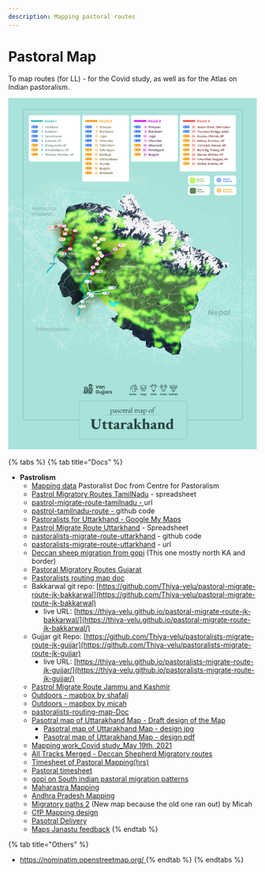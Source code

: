 ```yaml
---
description: Mapping pastoral routes
---
```


# Pastoral Map

To map routes \(for LL\) - for the Covid study, as well as for the Atlas on Indian pastoralism.

![](../.gitbook/assets/a4-1.jpg)

{% tabs %}
{% tab title="Docs" %}
* **Pastrolism**
  * [Mapping data](https://drive.google.com/file/d/1T1RlTckj9Kt9a6ihAkg5ut2Mc9gNYpo1/view?usp=sharing) Pastoralist Doc from Centre for Pastoralism
  * [Pastrol Migratory Routes TamilNadu](https://docs.google.com/spreadsheets/d/1GKJTNZLXlr9_UOn8iAWFRGU8sMO6r0k_U0n-ksydEgk/edit?usp=sharing) - spreadsheet
  * [pastrol-migrate-route-tamilnadu - ](https://thiya-velu.github.io/pastrol-migrate-route-tamilnadu/)url
  * [pastrol-tamilnadu-route - ](https://github.com/Thiya-velu/pastrol-migrate-route-tamilnadu)github code
  * [Pastoralists for Uttarkhand - Google My Maps](https://www.google.com/maps/d/viewer?mid=136j_Q1OqpvaJz9yrPRdzW8dyiUd8Xnlp&ll=30.16178965092533%2C77.98689203598423&z=8)
  * [Pastrol Migrate Route Uttarkhand](https://docs.google.com/spreadsheets/d/1K1eTI0A1iNUyiGqOh7yLmdKzOlv2FdBRMvj7lSeJCe0/edit#gid=0) - Spreadsheet
  * [pastoralists-migrate-route-uttarkhand](https://github.com/Thiya-velu/pastoralists-migrate-route-uttarkhand) -  github code
  * [pastoralists-migrate-route-uttarkhand](https://thiya-velu.github.io/pastoralists-migrate-route-uttarkhand/) - url
  * [Deccan sheep migration from gopi](https://drive.google.com/open?id=1bGK-CrphAPkQ756eZU3i_p7ZIHW0tmwb&usp=sharing_eil) \(This one mostly north KA and border\)
  * [Pastoral Migratory Routes Gujarat](https://docs.google.com/spreadsheets/d/1GmHZ-2KumkFIuSOaySOYYVTnZFoxcbSYbuopDW-aiEw/edit?usp=sharing)
  * [Pastoralists routing map doc](https://docs.google.com/document/d/1VeZYJFpxFjyWoMPZSX4C5We4OpspoXr3DrahGjpp8os/edit?usp=sharing)
  * Bakkarwal git repo: [https://github.com/Thiya-velu/pastoral-migrate-route-jk-bakkarwal](https://github.com/Thiya-velu/pastoral-migrate-route-jk-bakkarwal)
    * live URL: [https://thiya-velu.github.io/pastoral-migrate-route-jk-bakkarwal/](https://thiya-velu.github.io/pastoral-migrate-route-jk-bakkarwal/)
  * Gujjar git Repo: [https://github.com/Thiya-velu/pastoralists-migrate-route-jk-gujjar](https://github.com/Thiya-velu/pastoralists-migrate-route-jk-gujjar)
    * live URL: [https://thiya-velu.github.io/pastoralists-migrate-route-jk-gujjar/](https://thiya-velu.github.io/pastoralists-migrate-route-jk-gujjar/)
  * [Pastrol Migrate Route Jammu and Kashmir](https://docs.google.com/spreadsheets/d/1qG8pVK5xPdUsXR4HT3Sby-L4xyLSQvyd4ACe2V0eZvk/edit?usp=sharing)
  * [Outdoors - mapbox by shafali](https://api.mapbox.com/styles/v1/shafalij/ckoiujstd0s8q17ohswaayrgs.html?fresh=true&title=view&access_token=pk.eyJ1Ijoic2hhZmFsaWoiLCJhIjoiY2tvaTl3Z2JxMDJkMTMxcHZtaDdpOTdqaiJ9.dLXE_k9JZJ7v1tSdngL27Q)
  * [Outdoors - mapbox by micah](https://api.mapbox.com/styles/v1/micahalex/ckojyq8bs01gq17pbfo0hqx28.html?fresh=true&title=view&access_token=pk.eyJ1IjoibWljYWhhbGV4IiwiYSI6ImNrODIwamhpcDB0OHQzbHJ1emV6aGZobmYifQ._Fdp3wH9v-oYzg2ZujLJxw)
  * [pastoralists-routing-map-Doc](https://docs.google.com/document/d/1VeZYJFpxFjyWoMPZSX4C5We4OpspoXr3DrahGjpp8os/edit)
  * [Pasotral map of Uttarakhand Map - Draft design of the Map](https://www.figma.com/file/pVRXds7lanfbBuIGoUi09Q/Untitled?node-id=1%3A2)
    * [Pasotral map of Uttarakhand Map - design jpg](https://drive.google.com/file/d/1GuSQfL4Gzh_o6SYdde0PNLys375k4fZY/view?usp=sharing)
    * [Pasotral map of Uttarakhand Map - design pdf](https://drive.google.com/file/d/1xQq0n0GfzkFmmTOPKXWK_pZDu48MguE_/view?usp=sharing)
  * [Mapping work\_Covid study\_May 19th, 2021](https://docs.google.com/spreadsheets/d/15UeSRJ6MfwyJE-ujmljx-q1nvYlo39uQpj5snTyQ-Gc/edit?usp=sharing)
  * [All Tracks Merged - Deccan Shepherd Migratory routes](https://www.google.com/maps/d/viewer?hl=en&mid=1bGK-CrphAPkQ756eZU3i_p7ZIHW0tmwb&ll=14.464461323271015%2C77.73854850000002&z=8)
  * [Timesheet of Pastoral Mapping\(hrs\)](https://hackmd.io/@miximon/CFP_mapping_estimates/edit)
  * [Pastoral timesheet ](https://docs.google.com/document/d/176AFaKUfmBMwuremm4us4iSDmaJbhuv4foL26PqQkYE/edit?usp=sharing)
  * [gopi on South indian pastoral migration patterns](https://docs.google.com/document/d/1Xbq6RnMcQfRkHXcl3Ivjs_3-eaqfeRYYIHr9HHIozhQ/edit?usp=sharing)
  * [Maharastra Mapping](https://docs.google.com/spreadsheets/d/13_ommkB6IcBzQWvJzFb-Po6PcVgiaorVaG1pNp4wuS8/edit?usp=sharing)
  * [Andhra Pradesh Mapping](https://docs.google.com/spreadsheets/d/1evP6aLYXvqLjqX6l4iQfpFKC-M4bAcXazAtW-t-T83A/edit?usp=sharing)
  * [Migratory paths 2](https://api.mapbox.com/styles/v1/micahalex/ckp8biymy0ezx17sft8zvqcz4.html?fresh=true&title=view&access_token=pk.eyJ1IjoibWljYWhhbGV4IiwiYSI6ImNrODIwamhpcDB0OHQzbHJ1emV6aGZobmYifQ._Fdp3wH9v-oYzg2ZujLJxw) \(New map because the old one ran out\) by Micah
  * [CfP Mapping design](https://www.figma.com/file/pVRXds7lanfbBuIGoUi09Q/CfP-Mapping?node-id=0%3A1)
  * [Pasotral Delivery](https://drive.google.com/drive/folders/1wj2p2Ld62VGy31AncOG1da5yv0z1OwR0?usp=sharing)
  * [Maps Janastu feedback](https://docs.google.com/document/d/1owO8AYlPpToisGuvQ5BHVEs3SB5IjiBD_JY8lnH7KtU/edit?usp=sharing)
{% endtab %}

{% tab title="Others" %}
* [https://nominatim.openstreetmap.org/ ](https://nominatim.openstreetmap.org/%20)
{% endtab %}
{% endtabs %}

